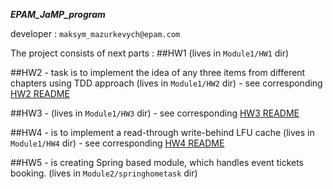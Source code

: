 ***EPAM_JaMP_program***

developer : `maksym_mazurkevych@epam.com`

The project consists of next parts :
##HW1
(lives in `Module1/HW1` dir)  

##HW2 -  task is to implement the idea of any three items from different chapters using TDD approach
(lives in `Module1/HW2` dir) - see corresponding [HW2 README](Module1/HW2/README.md) 

##HW3 - 
(lives in `Module1/HW3` dir) - see corresponding [HW3 README](Module1/HW3/README.md) 

##HW4 - is to implement a read-through write-behind LFU cache 
(lives in `Module1/HW4` dir) - see corresponding [HW4 README](Module1/HW3/README.md) 

##HW5 - is creating Spring based module, which handles event tickets booking. 
(lives in `Module2/springhometask` dir)  



 